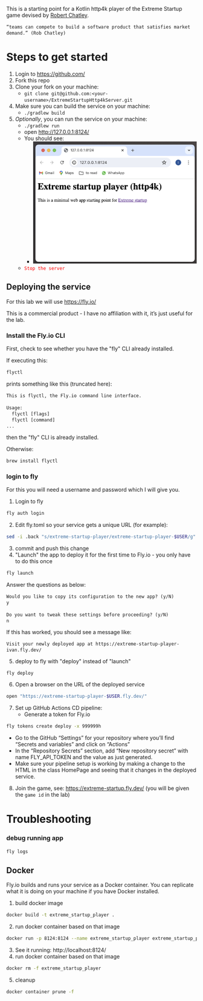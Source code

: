 This is a starting point for a Kotlin http4k player of the Extreme Startup game devised by [Robert Chatley](https://github.com/rchatley).

	“teams can compete to build a software product that satisfies market demand.” (Rob Chatley)

# Steps to get started

1. Login to https://github.com/
2. Fork this repo
3. Clone your fork on your machine:
    - ```git clone git@github.com:<your-username>/ExtremeStartupHttp4kServer.git```
4. Make sure you can build the service on your machine:
    - ```./gradlew build```
5. _Optionally_, you can run the service on your machine:
    - ```./gradlew run```
    - open http://127.0.0.1:8124/
    - You should see:
        - ![image](Screenshot.png)
    - <code style="color:red">Stop the server</code>

## Deploying the service

For this lab we will use https://fly.io/

This is a commercial product - I have no affiliation with it, it’s just useful for the lab.

### Install the Fly.io CLI

First, check to see whether you have the "fly" CLI already installed.

If executing this:
```bash
flyctl
```
prints something like this (truncated here):
```
This is flyctl, the Fly.io command line interface.

Usage:
  flyctl [flags]
  flyctl [command]
...
```
then the "fly" CLI is already installed.

Otherwise:
```bash
brew install flyctl
```

### login to fly

For this you will need a username and password which I will give you.

1. Login to fly
```bash
fly auth login
```
2. Edit fly.toml so your service gets a unique URL (for example):
```bash
sed -i .back "s/extreme-startup-player/extreme-startup-player-$USER/g" fly.toml
```
3. commit and push this change
4. "Launch" the app to deploy it for the first time to Fly.io - you only have to do this once
```bash
fly launch
```
Answer the questions as below:
```
Would you like to copy its configuration to the new app? (y/N)
y

Do you want to tweak these settings before proceeding? (y/N)
n
```
If this has worked, you should see a message like:
```text
Visit your newly deployed app at https://extreme-startup-player-ivan.fly.dev/
```
5. deploy to fly with "deploy" instead of "launch"
```bash
fly deploy
```
6. Open a browser on the URL of the deployed service
```bash
open "https://extreme-startup-player-$USER.fly.dev/"
```
7. Set up GitHub Actions CD pipeline:
    - Generate a token for Fly.io
```bash
fly tokens create deploy -x 999999h
```
- Go to the GitHub “Settings” for your repository where you’ll find “Secrets and variables” and click on “Actions”
- In the “Repository Secrets” section, add “New repository secret” with name FLY_API_TOKEN and the value as just generated.
- Make sure your pipeline setup is working by making a change to the HTML in the class HomePage and seeing that it changes in the deployed service.
8. Join the game, see: https://extreme-startup.fly.dev/ (you will be given the `game id` in the lab)

# Troubleshooting

### debug running app

```bash
fly logs
```

## Docker

Fly.io builds and runs your service as a Docker container.
You can replicate what it is doing on your machine if you have Docker installed.

1. build docker image
```bash
docker build -t extreme_startup_player .
```
2. run docker container based on that image
```bash
docker run -p 8124:8124 --name extreme_startup_player extreme_startup_player
```
3. See it running: http://localhost:8124/
4. run docker container based on that image
```bash
docker rm -f extreme_startup_player
```
5. cleanup
```bash
docker container prune -f
```

